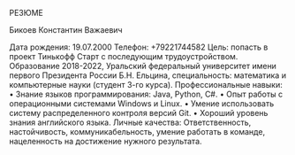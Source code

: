РЕЗЮМЕ

Бикоев Константин Важаевич

Дата рождения: 19.07.2000
Телефон: +79221744582
Цель: попасть в проект Тинькофф Старт с последующим трудоустройством.
Образование 
2018-2022, Уральский федеральный университет имени первого Президента России Б.Н. Ельцина, специальность: математика и компьютерные науки (студент 3-го курса).
Профессиональные навыки: 
•	Знание языков программирования: Java, Python, C#.
•	Опыт работы с операционными системами Windows и Linux.
•	Умение использовать систему распределенного контроля версий Git.
•	Хороший уровень знания английского языка.
Личные качества:
Ответственность, настойчивость, коммуникабельность, умение работать в команде, нацеленность на достижение нужного результата. 
